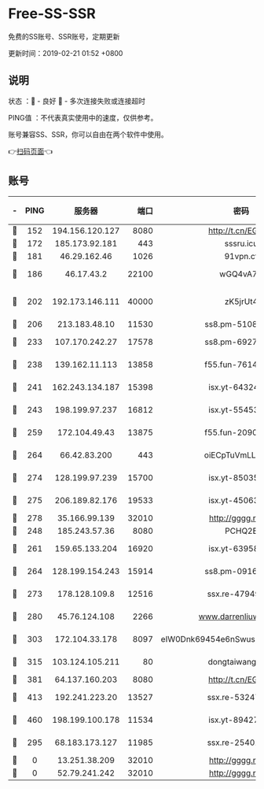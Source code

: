 # Free-SS-SSR

免费的SS账号、SSR账号，定期更新

更新时间：2019-02-21 01:52 +0800

## 说明

状态     ：🙂 - 良好 🙁 - 多次连接失败或连接超时

PING值   ：不代表真实使用中的速度，仅供参考。

账号兼容SS、SSR，你可以自由在两个软件中使用。

👉[扫码页面](https://liesauer.github.io/free-ss-ssr.github.io/)👈

## 账号

|-|PING|服务器|端口|密码|加密方式|区域|
|:----:|:----:|:-----:|-----:|:----:|:----:|:----:|
|🙂|152|194.156.120.127|8080|http://t.cn/EGJIyrl|rc4-md5|RU|
|🙂|172|185.173.92.181|443|sssru.icu|rc4-md5|RU|
|🙂|181|46.29.162.46|1026|91vpn.cf|rc4-md5|RU|
|🙂|186|46.17.43.2|22100|wGQ4vA7D|aes-256-gcm|RU|
|🙂|202|192.173.146.111|40000|zK5jrUt4|chacha20-ietf-poly1305|US|
|🙂|206|213.183.48.10|11530|ss8.pm-51089820|rc4-md5|RU|
|🙂|233|107.170.242.27|17578|ss8.pm-69276184|aes-256-cfb|US|
|🙂|238|139.162.11.113|13858|f55.fun-76142283|aes-256-cfb|SG|
|🙂|241|162.243.134.187|15398|isx.yt-64324153|aes-256-cfb|US|
|🙂|243|198.199.97.237|16812|isx.yt-55453633|aes-256-cfb|US|
|🙂|259|172.104.49.43|13875|f55.fun-20902073|aes-256-cfb|SG|
|🙂|264|66.42.83.200|443|oiECpTuVmLLxk4Ts|aes-256-cfb|US|
|🙂|274|128.199.97.239|15700|isx.yt-85035186|aes-256-cfb|SG|
|🙂|275|206.189.82.176|19533|isx.yt-45063216|aes-256-cfb|SG|
|🙂|278|35.166.99.139|32010|http://gggg.rocks|chacha20|US|
|🙂|248|185.243.57.36|8080|PCHQ2E|rc4-md5|US|
|🙂|261|159.65.133.204|16920|isx.yt-63958934|aes-256-cfb|SG|
|🙂|264|128.199.154.243|15914|ss8.pm-09160539|aes-256-cfb|SG|
|🙂|273|178.128.109.8|12516|ssx.re-47949672|aes-256-cfb|SG|
|🙂|280|45.76.124.108|2266|www.darrenliuwei.com|aes-256-cfb|AU|
|🙂|303|172.104.33.178|8097|eIW0Dnk69454e6nSwuspv9DmS201tQ0D|aes-256-cfb|SG|
|🙂|315|103.124.105.211|80|dongtaiwang.com|aes-256-cfb|US|
|🙂|381|64.137.160.203|8080|http://t.cn/EGJIyrl|rc4-md5|CA|
|🙂|413|192.241.223.20|13527|ssx.re-53247060|aes-256-cfb|US|
|🙂|460|198.199.100.178|11534|isx.yt-89427709|aes-256-cfb|US|
|🙁|295|68.183.173.127|11985|ssx.re-25401129|aes-256-cfb|US|
|🙁|0|13.251.38.209|32010|http://gggg.rocks|chacha20|SG|
|🙁|0|52.79.241.242|32010|http://gggg.rocks|chacha20|KR|
